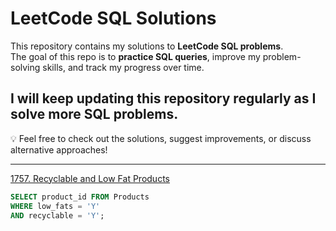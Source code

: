 # LeetCode SQL Solutions

This repository contains my solutions to **LeetCode SQL problems**.  
The goal of this repo is to **practice SQL queries**, improve my problem-solving skills, and track my progress over time.

I will keep updating this repository regularly as I solve more SQL problems.
---

💡 Feel free to check out the solutions, suggest improvements, or discuss alternative approaches!

---
[1757. Recyclable and Low Fat Products](https://leetcode.com/problems/recyclable-and-low-fat-products/description/?envType=study-plan-v2&envId=top-sql-50)
```SQL
SELECT product_id FROM Products 
WHERE low_fats = 'Y' 
AND recyclable = 'Y';
```
